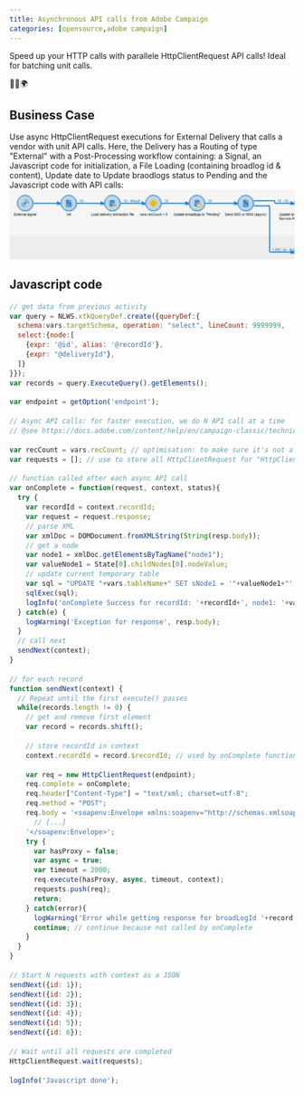 ```yaml
---
title: Asynchronous API calls from Adobe Campaign
categories: [opensource,adobe campaign]
---
```


Speed up your HTTP calls with parallele HttpClientRequest API calls! Ideal for batching unit calls.

<p class="text-center">🐍👑🌍</p>

<!--more-->

## Business Case

Use async HttpClientRequest executions for External Delivery that calls a vendor with unit API calls. Here, the Delivery has a Routing of type "External" with a Post-Processing workflow containing: a Signal, an Javascript code for initialization, a File Loading (containing broadlog id & content), Update date to Update braodlogs status to Pending and the Javascript code with API calls:
![](/assets/images/2021/adobe-campaign-async-api-call-HttpClientRequest.jpg)

## Javascript code
```js
// get data from previous activity
var query = NLWS.xtkQueryDef.create({queryDef:{
  schema:vars.targetSchema, operation: "select", lineCount: 9999999,
  select:{node:[
    {expr: '@id', alias: '@recordId'},
    {expr: "@deliveryId"},
  ]}
}});
var records = query.ExecuteQuery().getElements();

var endpoint = getOption('endpoint');

// Async API calls: for faster execution, we do N API call at a time
// @see https://docs.adobe.com/content/help/en/campaign-classic/technicalresources/api/c-HttpClientRequest.html

var recCount = vars.recCount; // optimisation: to make sure it's not a XML parsing, we store it as a Javascript variable
var requests = []; // use to store all HttpClientRequest for "HttpClientRequest.wait(requests)"

// function called after each async API call
var onComplete = function(request, context, status){
  try {
    var recordId = context.recordId;
    var request = request.response;
    // parse XML
    var xmlDoc = DOMDocument.fromXMLString(String(resp.body));
    // get a node
    var node1 = xmlDoc.getElementsByTagName("node1");
    var valueNode1 = State[0].childNodes[0].nodeValue;
    // update current temporary table
    var sql = "UPDATE "+vars.tableName+" SET sNode1 = '"+valueNode1+"' WHERE iId = "+recordId;
    sqlExec(sql);
    logInfo('onComplete Success for recordId: '+recordId+', node1: '+valueNode1+', Context_'+context.id+'. Progress: '+(recCount-records.length)+'/'+recCount);
  } catch(e) {
    logWarning('Exception for response', resp.body);
  }
  // call next
  sendNext(context);
}

// for each record
function sendNext(context) {
  // Repeat until the first execute() passes
  while(records.length != 0) {
    // get and remove first element
    var record = records.shift();
    
    // store recordId in context
    context.recordId = record.$recordId; // used by onComplete function to update the temp table 
  
    var req = new HttpClientRequest(endpoint);
    req.complete = onComplete;
    req.header["Content-Type"] = "text/xml; charset=utf-8";
    req.method = "POST";
    req.body = '<soapenv:Envelope xmlns:soapenv="http://schemas.xmlsoap.org/soap/envelope/" xmlns:sms="SMS">' +
      // [...]
    '</soapenv:Envelope>';
    try {
      var hasProxy = false;
      var async = true;
      var timeout = 2000;
      req.execute(hasProxy, async, timeout, context);
      requests.push(req);
      return;
    } catch(error){
      logWarning('Error while getting response for broadLogId '+record.$recordId+', continue. Error:', error);
      continue; // continue because not called by onComplete
    }
  }
} 

// Start N requests with context as a JSON
sendNext({id: 1});
sendNext({id: 2});
sendNext({id: 3});
sendNext({id: 4});
sendNext({id: 5});
sendNext({id: 6});

// Wait until all requests are completed
HttpClientRequest.wait(requests);

logInfo('Javascript done');
```
